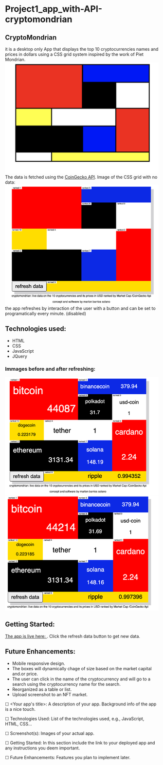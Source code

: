 # Project1_app_with-API-cryptomondrian

## CryptoMondrian

it is a desktop only App that displays the top 10 cryptocurrencies names and prices in dollars using a CSS  grid system inspired by the work of Piet Mondrian.
![image sample](./assets/mondrian_model.png)
The data is fetched using the [CoinGecko API](https://duckduckgo.com).
Image of the CSS grid with no data:
![image sample](./assets/no_data.png)
the app refreshes by interaction of the user with a button  and can be set to programatically every minute. (disabled)

## Technologies used:
- HTML
- CSS
- JavaScript
- JQuery

### Immages before and after refreshing:
![image sample](./assets/final_look.png)
![image sample](./assets/final_look2.png)

## Getting Started:
[The app is live here: ](https://crypto-mondrian.netlify.app/?).
Click the refresh data button to get new data.

## Future Enhancements:
- Mobile responsive design.
- The boxes will dynamically chage of size based on the market capital and.or price.
- The user can click in the name of the cryptocurrency and will go to a search using the cryptocurrency name for the search.
- Reorganized as a table or list.
- Upload screenshot to an NFT market.



















☐ <Your app's title>: A description of your app. Background info of the app is a nice touch.

☐ Technologies Used: List of the technologies used, e.g., JavaScript, HTML, CSS...

☐ Screenshot(s): Images of your actual app.

☐ Getting Started: In this section include the link to your deployed app and any instructions you deem important.

☐ Future Enhancements: Features you plan to implement later.